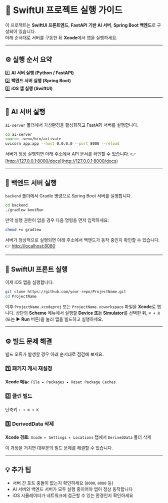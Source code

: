 # 🧭 SwiftUI 프로젝트 실행 가이드

이 프로젝트는 **SwiftUI 프론트엔드**, **FastAPI 기반 AI 서버**, **Spring Boot 백엔드**로 구성되어 있습니다.  
아래 순서대로 서버를 구동한 뒤 **Xcode**에서 앱을 실행하세요.

---

## ⚙️ 실행 순서 요약

1️⃣ **AI 서버 실행 (Python / FastAPI)**  
2️⃣ **백엔드 서버 실행 (Spring Boot)**  
3️⃣ **iOS 앱 실행 (SwiftUI)**  

---

## 🤖 AI 서버 실행

`ai-server` 폴더에서 가상환경을 활성화하고 FastAPI 서버를 실행합니다.

```bash
cd ai-server
source .venv/bin/activate
uvicorn app:app --host 0.0.0.0 --port 8000 --reload
````

서버가 정상 실행되면 아래 주소에서 API 문서를 확인할 수 있습니다.
👉 [http://127.0.0.1:8000/docs](http://127.0.0.1:8000/docs)

---

## 🧱 백엔드 서버 실행

`backend` 폴더에서 Gradle 명령으로 Spring Boot 서버를 실행합니다.

```bash
cd backend
./gradlew bootRun
```

만약 실행 권한이 없을 경우 다음 명령을 먼저 입력하세요:

```bash
chmod +x gradlew
```

서버가 정상적으로 실행되면 아래 주소에서 백엔드가 동작 중인지 확인할 수 있습니다.
👉 [http://localhost:8080](http://localhost:8080)

---

## 📱 SwiftUI 프론트 실행

이제 iOS 앱을 실행합니다.

```bash
git clone https://github.com/your-repo/ProjectName.git
cd ProjectName
```

이후 `ProjectName.xcodeproj` 또는 `ProjectName.xcworkspace` 파일을 **Xcode**로 엽니다.
상단의 **Scheme** 메뉴에서 실행할 **Device 또는 Simulator**를 선택한 뒤,
`⌘ + R` (또는 ▶️ **Run** 버튼)을 눌러 앱을 빌드하고 실행하세요.

---

## ⚙️ 빌드 문제 해결

빌드 오류가 발생할 경우 아래 순서대로 점검해 보세요.

### 1️⃣ 패키지 캐시 재설정

**Xcode 메뉴:**
`File ▸ Packages ▸ Reset Package Caches`

### 2️⃣ 클린 빌드

단축키
`⇧ + ⌘ + K`

### 3️⃣ DerivedData 삭제

**Xcode 경로:**
`Xcode ▸ Settings ▸ Locations` 탭에서 `DerivedData` 폴더 삭제

이 과정을 거치면 대부분의 빌드 문제를 해결할 수 있습니다.

---

## 💡 추가 팁

* 서버 간 포트 충돌이 없는지 확인하세요 (`8000`, `8080` 등)
* AI 서버와 백엔드 서버가 모두 실행 중이어야 앱이 정상 동작합니다
* iOS 시뮬레이터가 네트워크에 접근할 수 있는 환경인지 확인하세요
